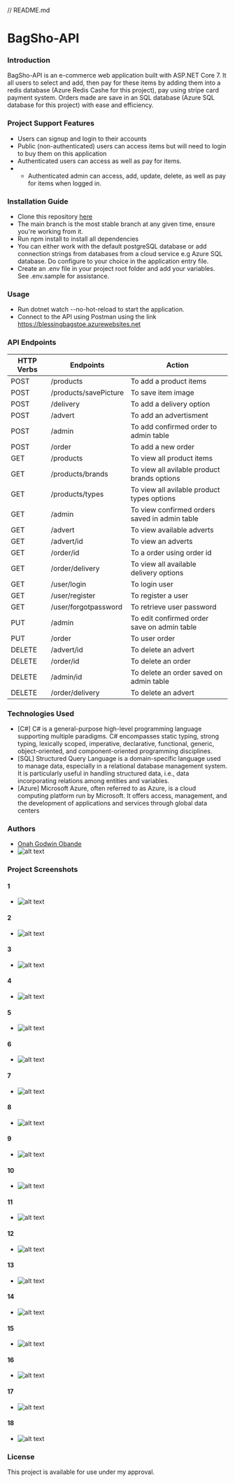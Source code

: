// README.md
# BagSho-API 
### Introduction
BagSho-API  is an e-commerce web application built with ASP.NET Core 7. It all users to select and add, then pay for these items by adding them into a redis database (Azure Redis Cashe for this project), pay using stripe card payment system. Orders made are save in an SQL database (Azure SQL database for this project) with ease and efficiency.
### Project Support Features
* Users can signup and login to their accounts
* Public (non-authenticated) users can access items but will need to login to buy them on this application
* Authenticated users can access as well as pay for items.
* * Authenticated admin can access, add, update, delete, as well as pay for items when logged in.
### Installation Guide
* Clone this repository [here](https://github.com/GodwinOnah/BlessingAPI.git)
* The main branch is the most stable branch at any given time, ensure you're working from it.
* Run npm install to install all dependencies
* You can either work with the default postgreSQL database or add connection strings from databases from a cloud service e.g  Azure SQL database. Do configure to your choice in the application entry file.
* Create an .env file in your project root folder and add your variables. See .env.sample for assistance.
### Usage
* Run dotnet watch --no-hot-reload to start the application.
* Connect to the API using Postman using the link https://blessingbagstoe.azurewebsites.net
### API Endpoints
| HTTP Verbs | Endpoints | Action |
| --- | --- | --- |
| POST | /products | To add a product items |
| POST | /products/savePicture | To save item image |
| POST | /delivery | To add a delivery option 
| POST | /advert | To add an advertisment |
| POST | /admin | To add confirmed order to admin table |
| POST | /order | To add a new order |
| GET | /products | To view all product items |
| GET | /products/brands | To view all avilable product brands options |
| GET | /products/types | To view all avilable product types options |
| GET | /admin | To view confirmed orders saved in admin table |
| GET | /advert | To view available adverts |
| GET | /advert/id | To view an adverts |
| GET | /order/id | To a order using order id |
| GET | /order/delivery | To view all available delivery options |
| GET | /user/login | To login user |
| GET | /user/register | To register a user |
| GET | /user/forgotpassword | To retrieve user password |
| PUT | /admin | To edit confirmed order save on admin table |
| PUT | /order | To user order |
| DELETE | /advert/id | To delete an advert |
| DELETE | /order/id | To delete an order |
| DELETE | /admin/id | To delete an order saved on admin table |
| DELETE | /order/delivery | To delete an advert |
### Technologies Used
* [C#] C# is a general-purpose high-level programming language supporting multiple paradigms. C# encompasses static typing, strong typing, lexically scoped, imperative, declarative, functional, generic, object-oriented, and component-oriented programming disciplines.
* [SQL] Structured Query Language is a domain-specific language used to manage data, especially in a relational database management system. It is particularly useful in handling structured data, i.e., data incorporating relations among entities and variables.
*  [Azure] Microsoft Azure, often referred to as Azure, is a cloud computing platform run by Microsoft. It offers access, management, and the development of applications and services through global data centers
### Authors
* [Onah Godwin Obande](https://godwinportfolio.azurewebsites.net)
* ![alt text](https://github.com/GodwinOnah/BlessingAPI/blob/main/API/files/Author/godwin-onah.png?raw=true)
### Project Screenshots
#### 1
* ![alt text](https://github.com/GodwinOnah/BlessingAPI/blob/main/API/files/projectScreenshots/image1.png?raw=true)
#### 2
* ![alt text](https://github.com/GodwinOnah/BlessingAPI/blob/main/API/files/projectScreenshots/image2.png?raw=true)
#### 3
* ![alt text](https://github.com/GodwinOnah/BlessingAPI/blob/main/API/files/projectScreenshots/image3.png?raw=true)
#### 4
* ![alt text](https://github.com/GodwinOnah/BlessingAPI/blob/main/API/files/projectScreenshots/image3.png?raw=true)
#### 5
* ![alt text](https://github.com/GodwinOnah/BlessingAPI/blob/main/API/files/projectScreenshots/image5.png?raw=true)
#### 6
* ![alt text](https://github.com/GodwinOnah/BlessingAPI/blob/main/API/files/projectScreenshots/image6.png?raw=true)
#### 7
* ![alt text](https://github.com/GodwinOnah/BlessingAPI/blob/main/API/files/projectScreenshots/image7.png?raw=true)
#### 8
* ![alt text](https://github.com/GodwinOnah/BlessingAPI/blob/main/API/files/projectScreenshots/image8.png?raw=true)
#### 9
* ![alt text](https://github.com/GodwinOnah/BlessingAPI/blob/main/API/files/projectScreenshots/image9.png?raw=true)
#### 10
* ![alt text](https://github.com/GodwinOnah/BlessingAPI/blob/main/API/files/projectScreenshots/image10.png?raw=true)
#### 11
* ![alt text](https://github.com/GodwinOnah/BlessingAPI/blob/main/API/files/projectScreenshots/image11.png?raw=true)
#### 12
* ![alt text](https://github.com/GodwinOnah/BlessingAPI/blob/main/API/files/projectScreenshots/image12.png?raw=true)
#### 13
* ![alt text](https://github.com/GodwinOnah/BlessingAPI/blob/main/API/files/projectScreenshots/image13.png?raw=true)
#### 14
* ![alt text](https://github.com/GodwinOnah/BlessingAPI/blob/main/API/files/projectScreenshots/image14.png?raw=true)
#### 15
* ![alt text](https://github.com/GodwinOnah/BlessingAPI/blob/main/API/files/projectScreenshots/image15.png?raw=true)
#### 16
* ![alt text](https://github.com/GodwinOnah/BlessingAPI/blob/main/API/files/projectScreenshots/image16.png?raw=true)
#### 17
* ![alt text](https://github.com/GodwinOnah/BlessingAPI/blob/main/API/files/projectScreenshots/image17.png?raw=true)
#### 18
* ![alt text](https://github.com/GodwinOnah/BlessingAPI/blob/main/API/files/projectScreenshots/image18.png?raw=true)
### License
This project is available for use under my approval.

